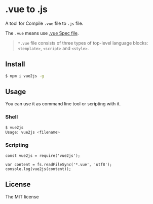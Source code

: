 .vue to .js
=================

A tool for Compile `.vue` file to `.js` file.

The `.vue` means use [.vue Spec file](https://vue-loader.vuejs.org/en/start/spec.html).

> `*.vue` file consists of three types of top-level language blocks: `<template>`, `<script>` and `<style>`.

## Install

```sh
$ npm i vue2js -g

```

## Usage

You can use it as command line tool or scripting with it.

### Shell

```sh
$ vue2js
Usage: vue2js <filename>
```

### Scripting

```
const vue2js = require('vue2js');

var content = fs.readFileSync('*.vue', 'utf8');
console.log(vue2js(content));
```

## License

The MIT license
